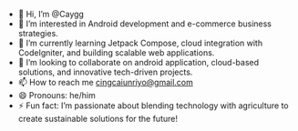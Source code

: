 - 👋 Hi, I’m @Caygg
- 👀 I’m interested in Android development and e-commerce business strategies.
- 🌱 I’m currently learning Jetpack Compose, cloud integration with CodeIgniter, and building scalable web applications.
- 💞️ I’m looking to collaborate on android application, cloud-based solutions, and innovative tech-driven projects.
- 📫 How to reach me cingcaiunriyo@gmail.com
- 😄 Pronouns: he/him
- ⚡ Fun fact:  I’m passionate about blending technology with agriculture to create sustainable solutions for the future!

<!---
Caygg/Caygg is a ✨ special ✨ repository because its `README.md` (this file) appears on your GitHub profile.
You can click the Preview link to take a look at your changes.
--->
